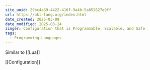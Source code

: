 ```yaml
---
site_uuid: 29bc4a39-4422-416f-9a4b-5a652627e9ff
url: https://pkl-lang.org/index.html
date_created: 2025-03-09
date_modified: 2025-03-24
zinger: Configuration that is Programmable, Scalable, and Safe
tags:
  - Programming-Languages
---
```


Similar to [[Lua]]

[[Configuration]]
